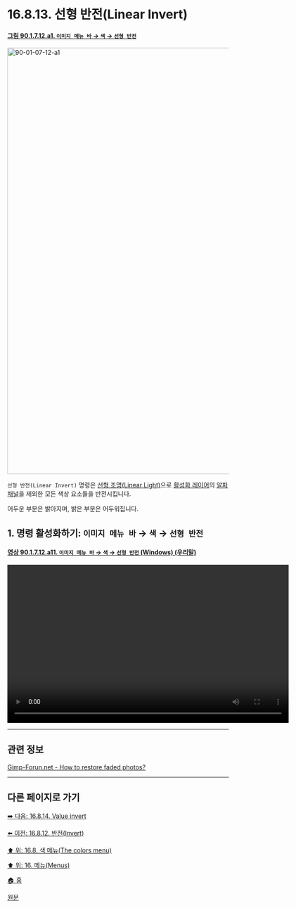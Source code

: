 # 16.8.13. 선형 반전(Linear Invert)

<a id="90-01-07-12-a1"></a>

#### [그림 90.1.7.12.a1. `이미지 메뉴 바` → `색` → `선형 반전`](./90-01-07-12-linear_invert.md#90-01-07-12-a1)
<img width="916" height="970" alt="90-01-07-12-a1" src="https://github.com/user-attachments/assets/af583370-7b12-47a9-a392-4630b3a3fd3e" />

`선형 반전(Linear Invert)` 명령은 [선형 조명(Linear Light)](./19-glossaryx-linear_light.md)으로 [활성화 레이어](./19-glossaryx-active_layer.md)의 [알파 채널](./19-glossaryx-alpha_channel.md)을 제외한 모든 색상 요소들을 반전시킵니다.

어두운 부분은 밝아지며, 밝은 부분은 어두워집니다.

<a id="16-08-13-s1"></a>

## 1. 명령 활성화하기: `이미지 메뉴 바` → `색` → `선형 반전`

<a id="90-01-07-12-a11"></a>

#### [영상 90.1.7.12.a11. `이미지 메뉴 바` → `색` → `선형 반전` (Windows) (우리말)](./90-01-07-12-linear_invert.md#90-01-07-12-a11)
<video controls="controls" width="640" height="360" src="https://github.com/user-attachments/assets/9d4900d2-d8e3-402d-9d29-bd9cc605af6f"></video>

<a comment="TODO 구체적인 사용 사례를 확인하지 못함. 추후 추가해야 함."></a>

***

## 관련 정보

[Gimp-Forun.net - How to restore faded photos?](https://www.gimp-forum.net/Thread-How-to-restore-faded-photos)

***

## 다른 페이지로 가기

[➡️ 다음: 16.8.14. Value invert](./16-08-14-value-invert.md)

[⬅️ 이전: 16.8.12. 반전(Invert)](./16-08-12-invert.md)

[⬆️ 위: 16.8. 색 메뉴(The colors menu)](./16-08-00-the-colors-menu.md)

[⬆️ 위: 16. 메뉴(Menus)](./16-00-menus.md)

[🏠 홈](./00-home.md)

[원문](https://docs.gimp.org/2.10/ko/gimp-filter-invert-linear.html)